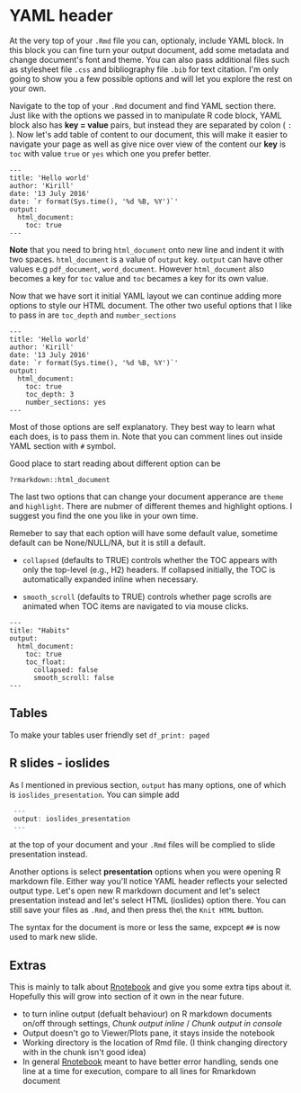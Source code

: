 # YAML header

At the very top of your `.Rmd` file you can, optionaly, include YAML block. In this block you can fine turn your output document, add some metadata and change document's font and theme. You can also pass additional files such as stylesheet file `.css` and bibliography file `.bib` for text citation. I'm only going to show you a few possible options and will let you explore the rest on your own.

Navigate to the top of your `.Rmd` document and find YAML section there. Just like with the options we passed in to manipulate R code block, YAML block also has **key = value** pairs, but instead they are separated by colon ( `:` ). Now let's add table of content to our document, this will make it easier to navigate your page as well as give nice over view of the content our **key** is `toc` with value `true` or `yes` which one you prefer better.


```
---
title: 'Hello world'
author: 'Kirill'
date: '13 July 2016'
date: `r format(Sys.time(), '%d %B, %Y')`'
output:
  html_document:
    toc: true
---
```

**Note** that you need to bring `html_document` onto new line and indent it with two spaces. `html_document` is a value of `output` key. `output` can have other values e.g `pdf_document`, `word_document`. However `html_document` also becomes a key for `toc` value and `toc` becames a key for its own value.

Now that we have sort it initial YAML layout we can continue adding more options to style our HTML document. The other two useful options that I like to pass in are `toc_depth` and `number_sections`


```
---
title: 'Hello world'
author: 'Kirill'
date: '13 July 2016'
date: `r format(Sys.time(), '%d %B, %Y')`'
output:
  html_document:
    toc: true
    toc_depth: 3
    number_sections: yes
---
```
Most of those options are self explanatory. They best way to learn what each does, is to pass them in. Note that you can comment lines out inside YAML section with `#` symbol.

Good place to start reading about different option can be

```
?rmarkdown::html_document
```

The last two options that can change your document apperance are `theme` and `highlight`. There are nubmer of different themes and highlight options. I suggest you find the one you like in your own time.


Remeber to say that each option will have some default value, sometime default can be None/NULL/NA, but it is still a default.

- `collapsed` (defaults to TRUE) controls whether the TOC appears with only the top-level (e.g., H2) headers. If collapsed initially, the TOC is automatically expanded inline when necessary.

- `smooth_scroll` (defaults to TRUE) controls whether page scrolls are animated when TOC items are navigated to via mouse clicks.


```
---
title: "Habits"
output:
  html_document:
    toc: true
    toc_float:
      collapsed: false
      smooth_scroll: false
---
```

## Tables

To make your tables user friendly set `df_print: paged`

## R slides - ioslides

As I mentioned in previous section, `output` has many options, one of which is `ioslides_presentation`. You can simple add

```r
 ---
 output: ioslides_presentation
 ---
```

at the top of your document and your `.Rmd` files will be complied to slide presentation instead.

Another options is select **presentation** options when you were opening R markdown file. Either way you'll notice YAML header reflects your selected output type.
Let's open new R markdown document and let's select presentation instead and let's select HTML (ioslides) option there. You can still save your files as `.Rmd`, and then press the\ the `Knit HTML` button.

The syntax for the document is more or less the same, expcept `##` is now used to mark new slide.

## Extras

This is mainly to talk about [Rnotebook](https://rmarkdown.rstudio.com/r_notebooks.html) and give you some extra tips about it. Hopefully this will grow into section of it own in the near future.

- to turn inline output (defualt behaviour) on R markdown documents on/off through settings, _Chunk output inline_ / _Chunk output in console_
- Output doesn't go to Viewer/Plots pane, it stays inside the notebook
- Working directory is the location of Rmd file. (I think changing directory with in the chunk isn't good idea)
- In general [Rnotebook](https://rmarkdown.rstudio.com/r_notebooks.html) meant to have better error handling, sends one line at a time for execution, compare to all lines for Rmarkdown document
